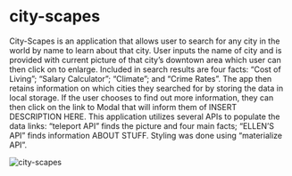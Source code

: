 # city-scapes

City-Scapes is an application that allows user to search for any city in the world by name to learn about that city. User inputs the name of city and is provided with current picture of that city’s downtown area which user can then click on to enlarge. Included in search results are four facts: “Cost of Living”; “Salary Calculator”; “Climate”; and “Crime Rates”.  The app then retains information on which cities they searched for by storing the data in local storage. If the user chooses to find out more information, they can then click on the link to Modal that will inform them of INSERT DESCRIPTION HERE.
This application utilizes several APIs to populate the data links: “teleport API” finds the picture and four main facts; “ELLEN’S API” finds information ABOUT STUFF. Styling was done using “materialize API”.

![city-scapes](https://user-images.githubusercontent.com/99770212/162065112-cf5ed2b4-a3a7-4fc5-9f67-132ae5bbda24.png)
